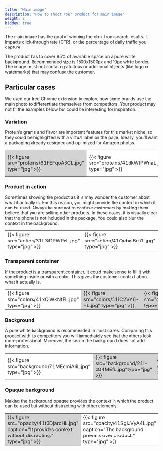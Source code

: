 ```yaml
---
title: "Main image"
description: "How to shoot your product for main image"
weight: 2
hidden: true
---
```


The main image has the goal of winning the click from search results. It impacts click-through rate (CTR), or the percentage of daily traffic you capture.

The product has to cover 85% of available space on a pure white background. Recommended size is 1500x1500px and 10px white border. The image must not contain gratuitous or additional objects (like logo or watermarks) that may confuse the customer.


## Particular cases

We used our free Chrome extension to explore how some brands use the main photo to differentiate themselves from competitors. 
Your product may not fit the examples below but could be interesting for inspiration.

### Variation 
Protein’s grams and flavor are important features for this market niche, so they could be highlighted with a virtual label on the page. Ideally, you’ll want a packaging already designed and optimized for Amazon photos.

<table>
    <tr style="background-color: white;">
        <td style="background-color: #D3D3D3;">{{< figure src="proteins/61FEFqoA6CL.jpg" type="jpg"  >}}</td>
        <td>{{< figure src="proteins/41dkWtPWnaL.jpg" type="jpg"  >}}</td>
        <td>{{< figure src="proteins/41HsNEhvHsS.jpeg" type="jpg"  >}}</td>
        <td>{{< figure src="proteins/41xVz-zJQpL.jpg" type="jpg"  >}}</td>
        <td>{{< figure src="proteins/51fuajyP2+L.jpg" type="jpg"  >}}</td>
    </tr>
</table>

### Product in action
Sometimes showing the product as it is may wonder the customer about what it actually is. For this reason, you might provide the context in which it can be used. Always be sure not to confuse customers by making them believe that you are selling other products. In these cases, it is visually clear that the phone is not included in the package. You could also blur the context in the background.

<table>
    <tr style="background-color: white;">
        <td width="300px">{{< figure src="action/31L3iDPWPcL.jpg" type="jpg"  >}}</td>
        <td width="300px">{{< figure src="action/41QebeIBc7L.jpg" type="jpg"  >}}</td>
        <td width="300px">{{< figure src="action/51OupACFXBL.jpg" type="jpg"  >}}</td>
    </tr>
</table>

### Transparent container
If the product is a transparent container, it could make sense to fill it with something inside or with a color. This gives the customer context about what it actually is.

<table>
    <tr style="background-color: white;">
        <td>{{< figure src="colors/41xQlWkNtEL.jpg" type="jpg"  >}}</td>
        <td style="background-color: #D3D3D3;">{{< figure src="colors/51iC2VY6--L.jpg" type="jpg"  >}}</td>
        <td  style="background-color: #D3D3D3;">{{< figure src="colors/51RxOKfke7L.jpg" type="jpg"  >}}</td>
        <td  style="background-color: #D3D3D3;">{{< figure src="colors/51tLrXRRAyL.jpg" type="jpg"  >}}</td>
        <td  style="background-color: #D3D3D3;">{{< figure src="colors/91Lro6EFZDL.jpg" type="jpg"  >}}</td>
    </tr>
</table>

### Background
A pure white background is recommended in most cases. Comparing this product with its competitors you will immediately see that the others look more professional. Moreover, the sea in the background does not add information.

<table>
    <tr style="background-color: white;">
        <td width="20%">{{< figure src="background/71MEqmiAIiL.jpg" type="jpg" >}}</td>
        <td width="20%" style="background-color: #D3D3D3;">{{< figure src="background/21l-zG4MEfL.jpg"type="jpg"  >}}</td>
        <td width="20%" style="background-color: #D3D3D3;">{{< figure src="background/21xlvaofDiL.jpg"type="jpg"  >}}</td>
        <td width="20%" style="background-color: #D3D3D3;">{{< figure src="background/31xNv8rNlRL.jpg"type="jpg"  >}}</td>
        <td width="20%" style="background-color: #D3D3D3;">{{< figure src="background/3178RR3XouL.jpg"type="jpg"  >}}</td>
    </tr>
</table>

### Opaque background
Making the background opaque provides the context in which the product can be used but without distracting with other elements.

<table>
    <tr style="background-color: white;">
        <td style="background-color: #D3D3D3;">{{< figure src="opacity/41t3DjarcHL.jpg" caption="It provides context without distracting." type="jpg" >}}</td>
        <td>{{< figure src="opacity/41SglJVyA4L.jpg" caption="The background prevails over product." type="jpg" >}}</td>
        <td>{{< figure src="opacity/61pfO3ca9uL.jpg" caption="It is not immediately clear what it is for." type="jpg" >}}</td>
    </tr>
</table>
